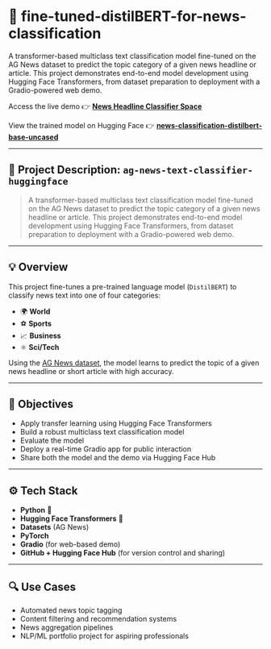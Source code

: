 
# 📰 fine-tuned-distilBERT-for-news-classification

A transformer-based multiclass text classification model fine-tuned on the AG News dataset to predict the topic category of a given news headline or article. This project demonstrates end-to-end model development using Hugging Face Transformers, from dataset preparation to deployment with a Gradio-powered web demo.

Access the live demo 👉 [**News Headline Classifier Space**](https://mercury99-news-headline-classifier.hf.space)

View the trained model on Hugging Face 👉 [**news-classification-distilbert-base-uncased**](https://huggingface.co/mercury99/news-classification-distilbert-base-uncased)

---

## 📝 Project Description: `ag-news-text-classifier-huggingface`

> A transformer-based multiclass text classification model fine-tuned on the AG News dataset to predict the topic category of a given news headline or article. This project demonstrates end-to-end model development using Hugging Face Transformers, from dataset preparation to deployment with a Gradio-powered web demo.

---

## 💡 Overview

This project fine-tunes a pre-trained language model (`DistilBERT`) to classify news text into one of four categories:

* 🌍 **World**
* ⚽ **Sports**
* 📈 **Business**
* ⚛️ **Sci/Tech**

Using the [AG News dataset](https://huggingface.co/datasets/ag_news), the model learns to predict the topic of a given news headline or short article with high accuracy.

---

## 🎯 Objectives

* Apply transfer learning using Hugging Face Transformers
* Build a robust multiclass text classification model
* Evaluate the model
* Deploy a real-time Gradio app for public interaction
* Share both the model and the demo via Hugging Face Hub

---

## ⚙️ Tech Stack

* **Python** 🐍
* **Hugging Face Transformers** 🤗
* **Datasets** (AG News)
* **PyTorch**
* **Gradio** (for web-based demo)
* **GitHub + Hugging Face Hub** (for version control and sharing)

---

## 🔍 Use Cases

* Automated news topic tagging
* Content filtering and recommendation systems
* News aggregation pipelines
* NLP/ML portfolio project for aspiring professionals

